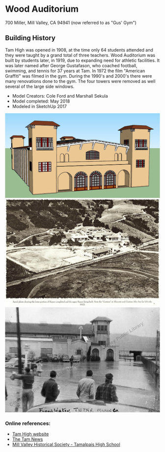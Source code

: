 # Wood Auditorium
700 Miller, Mill Valley, CA 94941 (now referred to as "Gus' Gym")

## Building History
Tam High was opened in 1908, at the time only 64 students attended and they were taught by a grand total of three teachers.  Wood Auditorium was built by students later, in 1919, due to expanding need for athletic facilities.  It was later named after George Gustafason, who coached football, swimming, and tennis for 37 years at Tam.  In 1972 the film "American Graffiti" was filmed in the gym.  During the 1990's and 2000's there were many renovations done to the gym.  The four towers were removed as well several of the large side windows.     

- Model Creators: Cole Ford and Marshall Sekula
- Model completed: May 2018
- Modeled in SketchUp 2017

![SketchUp model](https://github.com/TimeWalkOrg/building-mill-valley-ca-wood-auditorium/blob/master/sketchup-model.jpg)
![1923 aerial photo of Wood Auditorium](https://github.com/TimeWalkOrg/building-mill-valley-ca-wood-auditorium/blob/master/TamHigh1923.jpg)
![1944 flood photo - Gym in background](https://github.com/TimeWalkOrg/building-mill-valley-ca-wood-auditorium/blob/master/mvu2330_60bc1cafc8.jpg)


### Online references:
- [Tam High website](https://www.tamdistrict.org/domain/409)
- [The Tam News](http://thetamnews.org/lifestyles/tamalpais-high-school-an-architectural-history/)
- [Mill Valley Historical Society - Tamalpais High School](https://www.mvhistory.org/tamalpais-high-school/)
